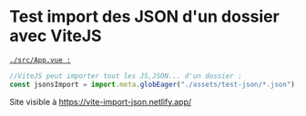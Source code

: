 # Test import des JSON d'un dossier avec ViteJS

[`./src/App.vue :`](./src/App.vue#L2)
```js
//ViteJS peut importer tout les JS,JSON... d'un dossier :
const jsonsImport = import.meta.globEager("./assets/test-json/*.json");
```

Site visible à https://vite-import-json.netlify.app/